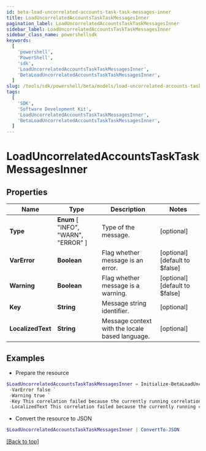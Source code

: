 ```yaml
---
id: beta-load-uncorrelated-accounts-task-task-messages-inner
title: LoadUncorrelatedAccountsTaskTaskMessagesInner
pagination_label: LoadUncorrelatedAccountsTaskTaskMessagesInner
sidebar_label: LoadUncorrelatedAccountsTaskTaskMessagesInner
sidebar_class_name: powershellsdk
keywords:
  [
    'powershell',
    'PowerShell',
    'sdk',
    'LoadUncorrelatedAccountsTaskTaskMessagesInner',
    'BetaLoadUncorrelatedAccountsTaskTaskMessagesInner',
  ]
slug: /tools/sdk/powershell/beta/models/load-uncorrelated-accounts-task-task-messages-inner
tags:
  [
    'SDK',
    'Software Development Kit',
    'LoadUncorrelatedAccountsTaskTaskMessagesInner',
    'BetaLoadUncorrelatedAccountsTaskTaskMessagesInner',
  ]
---
```


# LoadUncorrelatedAccountsTaskTaskMessagesInner

## Properties

| Name | Type | Description | Notes |
| --- | --- | --- | --- |
| **Type** | **Enum** [ "INFO", "WARN", "ERROR" ] | Type of the message. | [optional] |
| **VarError** | **Boolean** | Flag whether message is an error. | [optional] [default to $false] |
| **Warning** | **Boolean** | Flag whether message is a warning. | [optional] [default to $false] |
| **Key** | **String** | Message string identifier. | [optional] |
| **LocalizedText** | **String** | Message context with the locale based language. | [optional] |

## Examples

- Prepare the resource

```powershell
$LoadUncorrelatedAccountsTaskTaskMessagesInner = Initialize-BetaLoadUncorrelatedAccountsTaskTaskMessagesInner  -Type WARN `
 -VarError false `
 -Warning true `
 -Key This correlation failed because the currently running correlation must complete before the next one can start. `
 -LocalizedText This correlation failed because the currently running correlation must complete before the next one can start.
```

- Convert the resource to JSON

```powershell
$LoadUncorrelatedAccountsTaskTaskMessagesInner | ConvertTo-JSON
```

[[Back to top]](#)

